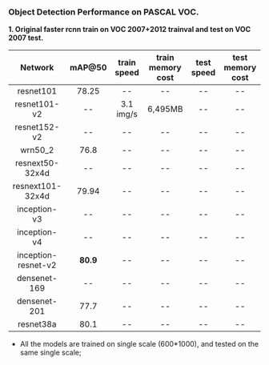 
### Object Detection Performance on PASCAL VOC.
**1. Original faster rcnn train on VOC 2007+2012 trainval and test on VOC 2007 test.**

 Network|mAP@50|train speed|train memory cost|test speed|test memory cost
 :---:|:---:|:---:|:---:|:---:|:---:
 resnet101| 78.25 | -- | -- | -- | --
 resnet101-v2| -- | 3.1 img/s | 6,495MB | -- | --
 resnet152-v2| -- | -- | -- | -- | --
 wrn50_2| 76.8 | -- | -- | -- | --
 resnext50-32x4d| -- | -- | -- | -- | --
 resnext101-32x4d| 79.94 | -- | -- | -- | --
 inception-v3| -- | -- | -- | -- | --
 inception-v4| -- | -- | -- | -- | --
 inception-resnet-v2| **80.9** | -- | -- | -- | --
 densenet-169| -- | -- | -- | -- | --
 densenet-201| 77.7 | -- | -- | -- | --
 resnet38a| 80.1 | -- | -- | -- | --
 
 - All the models are trained on single scale (600*1000), and tested on the same single scale;
 
